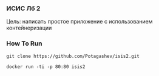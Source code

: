 ### ИСИС Лб 2
Цель: написать простое приложение с использованием контейнеризации

### How To Run
```
git clone https://github.com/Potagashev/isis2.git
```
```
docker run -ti -p 80:80 isis2
```
